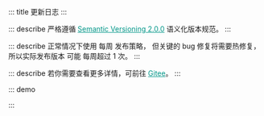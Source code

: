 ::: title 更新日志
:::

::: describe 严格遵循 <a style="color:#009688;" href="https://semver.org/lang/zh-CN/">Semantic Versioning 2.0.0</a> 语义化版本规范。
:::

::: describe 正常情况下使用 每周 发布策略， 但关键的 bug 修复将需要热修复，所以实际发布版本 可能 每周超过 1 次。
:::

::: describe 若你需要查看更多详情，可前往 <a style="color:#009688;" target="_blank" href="https://gitee.com/layui/layui-vue/releases">Gitee</a>。
:::

::: demo
<template>
    <lay-timeline>
        <lay-timeline-item title="2.2.x">
            <ul>
                <a name="2-2-0"></a>
                <li>
                    <h3>2.2.0 <span class="layui-badge-rim">2023-06-03</span></h3>
                    <ul>
                        <li>[新增] table 组件 columns 配置 hide 属性，设置隐藏列，默认为 false。</li>
                        <li>[新增] form 组件 label-wdith 属性，用于统一设置 form-item 标签宽度。</li>
                        <li>[新增] color-picker 组件 size 属性，默认值为 md, lg sm xs 为可选值。</li>
                        <li>[新增] icon-picker 组件 size 属性，默认值为 md, lg sm xs 为可选值。</li>
                        <li>[新增] form 组件 size 属性，加入 input 等组件兼容，全局设置表单尺寸。</li>
                        <li>[新增] form-item 组件 size 属性，默认值为 md, lg sm xs 为可选值。</li>
                        <li>[优化] cascader 组件，统一 sm xs lg md 尺寸宽度皆为 220px。</li>
                        <li>[优化] radio-button 组件，移除 margin-bottom: 5px 外边距。</li>
                        <li>[优化] button 组件 sm 与 xs 样式规范，高度调整为 32px 与 26px。</li>
                        <li>[优化] color-picker 组件样式，自定义宽度后排版不合理的问题。</li>
                        <li>[优化] radio 组件 size 属性，不同值下给定不同的尺寸。</li>
                        <li>[优化] select 组件 多选模式 在 form 组件方框风格下的样式问题。</li>
                        <li>[优化] tree-select 组件 多选模式 在 form 组件方框风格下的样式问题。</li>
                        <li>[优化] tag-input 组件在 form 组件方框风格下的样式问题。</li>
                        <li>[优化] checkbox 组件在不同尺寸下 icon 与 label 的间隔问题。</li>
                        <li>[优化] select 组件多选模式下复选框与文本之间的间隔过大的问题。</li>
                    </ul>  
                </li>
            </ul>
        </lay-timeline-item>
        <lay-timeline-item title="2.1.x">
            <ul>
                <a name="2-1-4"></a>
                <li>
                    <h3>2.1.4 <span class="layui-badge-rim">2023-06-01</span></h3>
                    <ul>
                        <li>[修复] select-option-group 组件按需场景无法找到 index.less 的问题。</li>
                    </ul>  
                </li>
            </ul>
            <ul>
                <a name="2-1-3"></a>
                <li>
                    <h3>2.1.3 <span class="layui-badge-rim">2023-06-01</span></h3>
                    <ul>
                        <li>[修复] tab 组件 title 属性缺失响应式的问题。</li>
                        <li>[修复] tab 组件 icon 属性缺失响应式的问题。</li>
                        <li>[修复] tab 组件 closable 属性缺失响应式的问题。</li>
                        <li>[修复] table 组件 loading 无边距的问题，加入 padding-top 与 padding-bottom 30px。</li>
                        <li>[修复] build 构建时 vue-tsc 的类型检测问题。</li>
                        <li>[文档] checkcard 组件 single 属性说明完善，并修正案例。</li>
                    </ul>  
                </li>
            </ul>
            <ul>
                <a name="2-1-2"></a>
                <li>
                    <h3>2.1.2 <span class="layui-badge-rim">2023-05-31</span></h3>
                    <ul>
                        <li>[新增] layer 组件 title 插槽，提供标题自定义的能力。</li>
                        <li>[优化] autocomplete 组件下拉面板，增加最大高度 300px 限制，内容超出滚动显示。</li>
                        <li>[优化] autocomplete 组件下拉面板滚动条样式。</li>
                        <li>[升级] layer-vue 1.8.8 版本。</li>
                    </ul>  
                </li>
            </ul>
            <ul>
                <a name="2-1-1"></a>
                <li>
                    <h3>2.1.1 <span class="layui-badge-rim">2023-05-28</span></h3>
                    <ul>
                        <li>[修复] table 组件树表数据全部勾选后，总控复选框仍处于半选状态的问题 。</li>
                        <li>[修复] table 组件树表总控复选框，无法全选二级及以上层级的数据。</li>
                        <li>[修复] checkbox 组件 skin 默认样式 label 与 icon 高度不一致。</li>
                        <li>[修复] tag 组件 type 属性为 primary 时，颜色为 #16baaa。</li>
                    </ul>  
                </li>
            </ul>
            <ul>
                <a name="2-1-0"></a>
                <li>
                    <h3>2.1.0 <span class="layui-badge-rim">2023-05-18</span></h3>
                    <ul>
                        <li>[新增] checkcard-group 组件 single 属性，用于开启单选模式，默认为 false。</li>
                        <li>[修复] tree-select 组件 data 属性响应式填充造成 input 无法回显的问题。</li>
                    </ul>  
                </li>
            </ul>
        </lay-timeline-item>
        <lay-timeline-item title="2.0.x">
            <ul>
                <a name="2-0-5"></a>
                <li>
                    <h3>2.0.5 <span class="layui-badge-rim">2023-05-22</span></h3>
                    <ul>
                        <li>[修复] switch 组件在 form-item 中非 pane 模式中，仍存在左边距的问题。</li>
                        <li>[修复] checkbox 组件在 form-item 中非 pane 模式中，仍存在左边距的问题。</li>
                        <li>[修复] rate 组件在 form-item 中非 pane 模式中，仍存在左边距的问题。</li>
                        <li>[修复] radio 组件在 form-item 中非 pane 模式中，仍存在左边距的问题。</li>
                    </ul>  
                </li>
            </ul>
            <ul>
                <a name="2-0-4"></a>
                <li>
                    <h3>2.0.4 <span class="layui-badge-rim">2023-05-21</span></h3>
                    <ul>
                        <li>[优化] checkcard 组件在 form-item 组件中贴边的问题。</li>
                        <li>[优化] switch 组件在 form-item 组件中贴边的问题。</li>
                        <li>[优化] radio 组件标签右侧内边距为 2px。</li>
                        <li>[优化] radio 组件标签颜色为 #666。</li>
                    </ul>  
                </li>
            </ul>
            <ul>
                <a name="2-0-3"></a>
                <li>
                    <h3>2.0.3 <span class="layui-badge-rim">2023-05-20</span></h3>
                    <ul>
                        <li>[修复] checkcard-group 组件 modelValue 属性不是响应式的问题。</li>
                        <li>[修复] checkcard-group 组件 disabled 属性不生效的问题。</li>
                        <li>[修复] checkcard.md 案例图片资源失效的问题。</li>
                    </ul>  
                </li>
            </ul>
            <ul>
                <a name="2-0-2"></a>
                <li>
                    <h3>2.0.2 <span class="layui-badge-rim">2023-05-19</span></h3>
                    <ul>
                        <li>[修复] table 组件 checkbox 与 radio 列同时存在，getCheckData获取数据重复的问题。</li>
                        <li>[修复] table 组件 getCheckData 方法无法获取树表格二级以上的数据。</li>
                    </ul>  
                </li>
            </ul>
            <ul>
                <a name="2-0-1"></a>
                <li>
                    <h3>2.0.1 <span class="layui-badge-rim">2023-05-18</span></h3>
                    <ul>
                        <li>[修复] cascader 组件无法正常渲染的问题。</li>
                        <li>[优化] icon-picker 组件在 form-item 的 inline 模式中，高度与其他组件不统一的问题。</li>
                        <li>[优化] input-number 组件在 form-item 的 inline 模式中，高度与其他组件不统一的问题。</li>
                        <li>[优化] icon-picker 组件在 form-item 中，宽度与独立使用时不一致的问题。</li>
                    </ul>  
                </li>
            </ul>
            <ul>
                <a name="2-0-0"></a>
                <li>
                    <h3>2.0.0 <span class="layui-badge-rim">2023-05-18</span></h3>
                    <ul>
                        <li>[新增] field 组件 title 插槽，支持标题自定义。</li>
                        <li>[修复] tree 组件 showCheckbox 属性启用时，title 与 checkbox 的异常间隔。</li>
                        <li>[修复] icon-picker 组件，选项边角不跟随主题变量的问题。</li>
                        <li>[修复] tooltip 组件，面板边角不跟随主题变量的问题。</li>
                        <li>[修复] collapse 组件，面版边角不跟随主题变量的问题。</li>
                        <li>[修复] slider 组件，横向模式与竖向模式下，进度条背景颜色不一致的问题。</li>
                        <li>[调整] tooltip 组件 is-dark 属性默认值由 true 调整为 false。</li>
                        <li>[主题] global-primary-color 变量默认值由 #009688 调整为 #16baaa。</li>
                        <li>[主题] global-checked-color 变量默认值由 #5FB878 调整为 #16b777。</li>
                        <li>[文档] radio-button 说明从 radio 文档剥离，独立为单独的菜单项。</li>
                        <li>[文档] collapse 折叠面板文档更新，补充案例说明。</li>
                        <li>[文档] form 表单文档更新，补充案例说明。</li>
                        <li>[升级] layer-vue 到 1.8.5 版本。</li>
                        <li>
                            <h4 style="margin-bottom: 0px !important;font-weight: 500 !important;">Radio Button</h4>
                            <ul>
                                <li>[新增] radio-button 组件 name 属性，input 原生 name 属性。</li>
                                <li>[新增] radio-button 组件 model-value 属性，用于设置当前选中值。</li>
                                <li>[新增] radio-button 组件 disabled 属性，用于设置单选按钮禁用状态。</li>
                                <li>[新增] radio-button 组件 label 属性与 label 插槽，用于设置单选按钮文本值。</li>
                                <li>[新增] radio-button 组件 value 属性，用于设置单选按钮绑定值。</li>
                                <li>[新增] radio-button 组件 size 属性，用于设置单选按钮尺寸。</li>
                                <li>[新增] radio-button 组件 change 属性，值改变时触发。</li>
                            </ul>
                        </li>
                        <li>
                            <h4 style="margin-bottom: 0px !important;font-weight: 500 !important;">Checkcard</h4>
                            <ul>
                                <li>[新增] checkcard 组件，通过卡片的形式提供多选操作。</li>
                                <li>[新增] checkcard 组件 title 属性与插槽，用于设置标题。</li>
                                <li>[新增] checkcard 组件 description 属性与插槽，用于设置描述。</li>
                                <li>[新增] checkcard 组件 avatar 属性与插槽，用于设置头像。</li>
                                <li>[新增] checkcard 组件 defaultChecked 属性，用于设置默认选中。</li>
                                <li>[新增] checkcard 组件 disabled 属性，用于设置禁用。</li>
                                <li>[新增] checkcard 组件 extra 属性与插槽，用于设置扩展内容。</li>
                                <li>[新增] checkcard 组件 cover 属性与插槽，用于启用图片选项。</li>
                                <li>[新增] checkcard-group 组件，多选卡片组，用于配合 checkcard 使用。</li>
                                <li>[新增] checkcard-group 组件 disabled 属性，开启整体禁用。</li>
                                <li>[新增] checkcard-group 组件 modelValue 属性，用于设置默认选项。</li>
                                <li>[新增] checkcard-group 组件 change 事件，用于监听选项变化。</li>
                            </ul>
                        </li>
                        <li>
                            <h4 style="margin-bottom: 0px !important;font-weight: 500 !important;">Form</h4>
                            <ul>
                                <li>[新增] form 组件 label-position 属性，设置包括的 form-item 组件 label 位置。</li>
                                <li>[修复] form 组件 pane 属性启用时，label 属性缺省时仍显示占位元素的问题。</li>
                                <li>[修复] form 组件 pane 属性启用时，form-item 边框角度不跟随 global-border-radius 变量的问题。</li>
                                <li>[修复] form-item 组件 mode 属性为 inline 时，表单项仍以 block 的形式排布。</li>
                                <li>[修复] form-item 组件 required 图标颜色不跟随 global-danger-color 变量的问题。</li>
                                <li>[修复] form-item 组件中的 rate 与 switch 组件不居中的问题。</li>
                                <li>[调整] form-item 组件 required 图标和标题间距，增加适当间距。 </li>
                                <li>[调整] form-item 组件 mode 属性为 inline 时，宽度由 190px 调整为 220px。</li>
                            </ul>
                        </li>
                        <li>
                            <h4 style="margin-bottom: 0px !important;font-weight: 500 !important;">Tree Select</h4>
                            <ul>
                                <li>[新增] tree-select 组件 search 属性，启用下拉树节点搜索功能。</li>
                                <li>[新增] tree-select 组件 contentStyle 属性，用于设置面板的 style 样式。</li>
                                <li>[新增] tree-select 组件 contentClass 属性，用于设置面板的 class 属性。</li>
                                <li>[修复] tree-select 组件 多选模式，value 在 option 中不存在时，回显 undefined 的问题。</li>
                                <li>[修复] tree-select 组件 多选模式，value 在 option 中不存在时，tag 无法删除的问题。 </li>
                                <li>[优化] tree-select 组件 multiple 属性为 true 时，值类型错误的异常提示信息。</li>
                                <li>[优化] tree-select 组件 content 样式，增加最大高度，超出后滚动展示。</li>
                            </ul>
                        </li>
                        <li>
                            <h4 style="margin-bottom: 0px !important;font-weight: 500 !important;">Table</h4>
                            <ul>
                                <li>[新增] table 组件 getCheckData 方法，用于获取选中数据，而不仅仅是选中主键。</li>
                                <li>[修复] table 组件 sort 字段点击排序时，其他已排序字段状态不重置的问题。</li>
                                <li>[修复] table 组件 sort 字段点击排序时，sort-change 事件始终为 asc 与 desc 的问题。</li>
                                <li>[修复] table 组件 height 属性的异常警告，兼容 string 类型。</li>
                                <li>[修复] table 组件 筛选列 下拉面板横向布局的问题，修正为竖向布局。</li>
                                <li>[优化] table 组件 body 滚动条样式，使其更贴合现今流行的审美。</li>
                                <li>[优化] table 组件 筛选列 下拉面板最大高度，超出后滚动展示。</li>
                                <li>[优化] table 组件 loading 图标不随 table 高度垂直居中的问题。</li>
                                <li>[调整] table 组件 loading 图标尺寸与颜色。</li>
                            </ul>
                        </li>
                        <li>
                            <h4 style="margin-bottom: 0px !important;font-weight: 500 !important;">Select</h4>
                            <ul>
                                <li>[新增] select-option-group 组件，为 select-option 提供分组。</li>
                                <li>[新增] select-option-group 组件 label 属性，用于设置 option 分组名称。</li>
                                <li>[修复] select 组件 多选模式，value 在 option 中不存在时，回显 undefined 的问题。 </li>
                                <li>[修复] select 组件 多选模式，value 在 option 中不存在时，tag 无法删除的问题。 </li>
                                <li>[优化] select 组件 dropdown 下拉面板 scroll 样式。</li>
                            </ul>
                        </li>
                        <li>
                            <h4 style="margin-bottom: 0px !important;font-weight: 500 !important;">Date Picker</h4>
                            <ul>
                                <li>[修复] date-picker 组件，面板边角不跟随主题变量的问题。</li>
                                <li>[修复] date-picker 组件 model-value 属性不能为 null 的问题。</li>
                                <li>[修复] date-picker 组件 model-value 属性不能在 onMounted 中赋值的问题。</li> 
                                <li>[优化] date-picker 组件 content 滚动条 Css 样式。</li>
                            </ul>
                        </li>
                        <li>
                            <h4 style="margin-bottom: 0px !important;font-weight: 500 !important;">Popconfirm</h4>
                            <ul>
                                <li>[新增] popconfirm 组件 disabled 属性，用于设置禁用状态。</li>
                                <li>[新增] popconfirm 组件 confirmText 属性，用于设置确认操作文本内容。</li>
                                <li>[新增] popconfirm 组件 cancelText 属性，用于设置取消操作文本内容。</li>
                                <li>[新增] popconfirm 组件 content 属性 / 插槽，用于定义提示内容。</li>
                                <li>[新增] popconfirm 组件 btn-Align 属性，用于设置操作按钮对齐方式。</li>
                                <li>[新增] popconfirm 组件 confirm 事件，用于实现确认回调逻辑。</li>
                                <li>[新增] popconfirm 组件 cancel 事件，用于实现取消回调逻辑。</li>
                                <li>[新增] popconfirm 组件 trigger 属性， 用于设置触发方式。</li>
                                <li>[新增] popconfirm 组件 position 事件，用于设置面板的显示位置。</li>
                            </ul>
                        </li>
                        <li>
                            <h4 style="margin-bottom: 0px !important;font-weight: 500 !important;">Layer</h4>
                            <ul>
                                <li>[新增] layer 组件 success 回调函数 id 参数。</li>
                                <li>[新增] layer 组件 end 回调函数 id 属性。</li>
                                <li>[新增] layer 组件 close 回调函数 id 属性。</li>
                                <li>[新增] layer 组件 moveStart 回调函数 id 属性。</li>
                                <li>[新增] layer 组件 moveEnd 回调函数 id 属性。</li>
                                <li>[修复] layer 组件 closeBtn 属性为 1 时，关闭按钮无法正常显示的问题。</li>
                                <li>[修复] layer 组件 maxmin 属性开启时，最小化内容溢出的问题。</li>
                            </ul>
                        </li>
                    </ul>  
                </li>
            </ul>
        </lay-timeline-item>
    </lay-timeline>
</template>

<script setup>
import { ref } from 'vue';
</script>

:::
